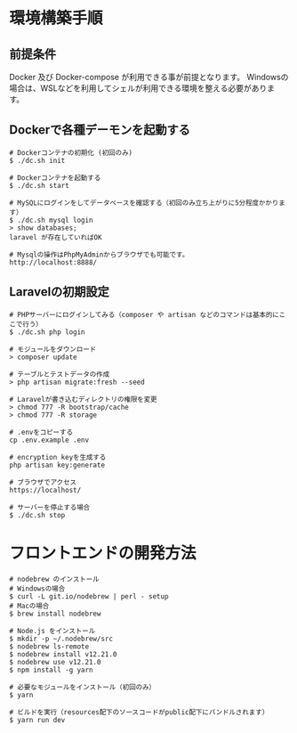 # 環境構築手順

## 前提条件

Docker 及び Docker-compose が利用できる事が前提となります。
Windowsの場合は、WSLなどを利用してシェルが利用できる環境を整える必要があります。

## Dockerで各種デーモンを起動する

```
# Dockerコンテナの初期化 (初回のみ)
$ ./dc.sh init

# Dockerコンテナを起動する
$ ./dc.sh start

# MySQLにログインをしてデータベースを確認する（初回のみ立ち上がりに5分程度かかります）
$ ./dc.sh mysql login
> show databases;
laravel が存在していればOK

# Mysqlの操作はPhpMyAdminからブラウザでも可能です。
http://localhost:8888/

```

## Laravelの初期設定

```
# PHPサーバーにログインしてみる（composer や artisan などのコマンドは基本的にここで行う）
$ ./dc.sh php login

# モジュールをダウンロード
> composer update

# テーブルとテストデータの作成
> php artisan migrate:fresh --seed

# Laravelが書き込むディレクトリの権限を変更
> chmod 777 -R bootstrap/cache
> chmod 777 -R storage

# .envをコピーする
cp .env.example .env

# encryption keyを生成する
php artisan key:generate

# ブラウザでアクセス
https://localhost/

# サーバーを停止する場合
$ ./dc.sh stop
```

# フロントエンドの開発方法

```
# nodebrew のインストール
# Windowsの場合
$ curl -L git.io/nodebrew | perl - setup
# Macの場合
$ brew install nodebrew

# Node.js をインストール 
$ mkdir -p ~/.nodebrew/src
$ nodebrew ls-remote
$ nodebrew install v12.21.0
$ nodebrew use v12.21.0
$ npm install -g yarn

# 必要なモジュールをインストール（初回のみ）
$ yarn

# ビルドを実行（resources配下のソースコードがpublic配下にバンドルされます）
$ yarn run dev
```

